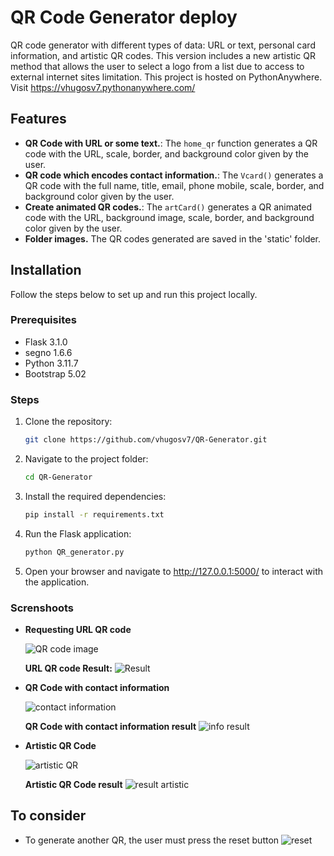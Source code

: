 # QR Code Generator deploy
QR code generator with different types of data: URL or text, personal card information, and artistic QR codes. This version includes a new artistic QR method that allows the user to select a logo from a list due to access to external internet sites limitation. This project is hosted on PythonAnywhere. Visit https://vhugosv7.pythonanywhere.com/


## Features

- **QR Code with URL or some text.**: The `home_qr` function generates a QR code with the URL, scale, border, and background color given by the user.
- **QR code which encodes contact information.**: The `Vcard()` generates a QR code with the full name, title, email, phone mobile, scale, border, and background color given by the user.
- **Create animated QR codes.**: The `artCard()` generates a QR animated code with the URL, background image, scale, border, and background color given by the user.
- **Folder images.** The QR codes generated are saved in the 'static' folder.


## Installation

Follow the steps below to set up and run this project locally.

### Prerequisites

- Flask 3.1.0
- segno 1.6.6
- Python 3.11.7
- Bootstrap 5.02

### Steps

1. Clone the repository:
   ```bash
   git clone https://github.com/vhugosv7/QR-Generator.git

2. Navigate to the project folder:
   ```bash
   cd QR-Generator

3. Install the required dependencies:
   ```bash
   pip install -r requirements.txt

4. Run the Flask application:
   ```bash
   python QR_generator.py

5. Open your browser and navigate to http://127.0.0.1:5000/ to interact with the application.



### Screnshoots


* **Requesting URL QR code**
  
  ![QR code image](https://github.com/user-attachments/assets/8eff5299-a37f-4a46-8404-81446b9074e2)

  **URL QR code Result:**
  ![Result](https://github.com/user-attachments/assets/dbf0e170-84f5-4d48-8699-1b5633de1f27)

  


* **QR Code with contact information**
  
  ![contact information](https://github.com/user-attachments/assets/ea337b43-a07c-4020-a614-9959ab721cf9)
  
  **QR Code with contact information result**
  ![info result](https://github.com/user-attachments/assets/04d547b5-757d-4527-8fc7-9f26da4f5ce0)



* **Artistic QR Code**
  
  ![artistic QR](https://github.com/user-attachments/assets/2d0598bd-7432-45d4-b808-2a896039b795)

  **Artistic QR Code result**
  ![result artistic](https://github.com/user-attachments/assets/3dd667dd-843f-468d-a610-078b7af2feef)

  

## To consider
- To generate another QR, the user must press the reset button
![reset](https://github.com/user-attachments/assets/599ed07d-c30e-4238-bd1f-f2a0d392a57c)


